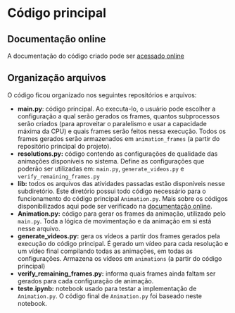 # Código principal

## Documentação online

A documentação do código criado pode ser [acessado online](https://gregoriofornetti.github.io/projeto-cg/docs/_build/html/index.html)

## Organização arquivos

O código ficou organizado nos seguintes repositórios e arquivos:

- **main.py**: código principal. Ao executa-lo, o usuário pode escolher a configuração a qual serão gerados os frames, quantos subprocessos serão criados (para aproveitar o paralelismo e usar a capacidade máxima da CPU) e quais frames serão feitos nessa execução. Todos os frames gerados serão armazenados em `animation_frames` (a partir do repositório principal do projeto).
- **resolutions.py:** código contendo as configurações de qualidade das animações disponíveis no sistema. Define as configurações que poderão ser utilizadas em: `main.py`, `generate_videos.py` e `verify_remaining_frames.py`
- **lib:** todos os arquivos das atividades passadas estão disponíveis nesse subdiretório. Este diretório possui todo código necessário para o funcionamento do código principal `Animation.py`. Mais sobre os códigos disponibilizados aqui pode ser verificado na [documentação online](https://gregoriofornetti.github.io/projeto-cg/docs/_build/html/index.html).
- **Animation.py:** código para gerar os frames da animação, utilizado pelo `main.py`. Toda a lógica de movimentação e da animação em si está nesse arquivo.
- **generate_videos.py:** gera os vídeos a partir dos frames gerados pela execução do código principal. É gerado um vídeo para cada resolução e um vídeo final compilando todas as animações, em todas as configurações. Armazena os vídeos em `animations` (a partir do código principal)
- **verify_remaining_frames.py:** informa quais frames ainda faltam ser gerados para cada configuração de animação.
- **teste.ipynb:** notebook usado para testar a implementação de `Animation.py`. O código final de `Animation.py` foi baseado neste notebook.
